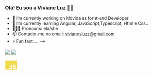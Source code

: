 ### Olá! Eu sou a Viviane Luz ✋🏾


- 🔭 I’m currently working on Movida as fornt-end Developer.
- 🌱 I’m currently learning Angular, JavaScript,Typescript, Html e Css..
- 👩🏽‍💻 Pronouns: ela/she
- 📫 Contacte-me no email: vivianesluzz@gmail.com
- ⚡ Fun fact: ...
-->

<div>
  <a href="https://beacons.ai/vivivaneluzz">
  <img height="180em" src="https://github-readme-stats.vercel.app/api?username=vivianeluzz2&show_icons=true&theme=dark&include_all_commits=true&count_private=true"/>
  <img height="180em" src="https://github-readme-stats.vercel.app/api1/top-langs/?username=vivianeluzz&layout=compact&langs_count=168theme=dark"/>
</div>

<div style="display: inline_block"><br>
    <img align="center" alt="Viviane-js" height="30" width="40" src="https://raw.githubusercontent.com/devicons/devicon/master/icons/javascript/javascript-plain.svg">
       
</div>

  ##
  
<div>
    <a href="https://www.gmail.com/vivianesluzz" target="_blank" <img src="https://img.shields.io/badge/Gmail-D14836?style=for-the-badge&logo=gmail&logoColor=white" target="_blank"></a>

</div>
